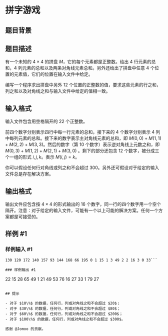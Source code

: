 # 拼字游戏

## 题目背景



## 题目描述

有一个未知的 $4 \times 4$ 的拼盘 $M$，它的每个元素都是正整数。给出 $4$ 行元素的总和，$4$ 列元素的总和以及两条对角线元素总和。另外还给出了拼盘中任意 $4$ 个位置的元素值，它们的位置在输入文件中给定。

编写一个程序求出拼盘中另外 $12$ 个位置的正整数的值，要求这些元素的行之和，列之和以及对角线之和与输入文件中给定的值相一致。


## 输入格式

输入文件包含用空格隔开的 $22$ 个正整数。

前四个数字分别表示四行中每一行元素的总和，接下来的 $4$ 个数字分别表示 $4$ 列中每列元素的总和。接下来的数字表示主对角线元素的总和，即 $M(0, 0)+M(1,1)+M(2, 2)+M(3, 3)$。然后的数字（第 $10$ 个数字）表示逆对角线上元数之和，即 $M(0, 3)+M(1, 2)+M(2, 1)+M(3, 0)$ 。剩下的部分还包含 $12$ 个数字，被分成三个一组的形式 $i,j,k$。表示 $M(i,j)=k$。

你可以假设任何行对角线或列之和不会超过 $300$。另外还可假设对于给定的输入文件总是存在解决方案。


## 输出格式

输出文件应包含按 $4 \times 4$ 的形式输出的 $16$ 个数字，同一行的四个数字用一个空个隔开。注意：对于给定的输入文件，可能有一个以上可能的解决方案。任何一个方案都是可接受的。


## 样例 #1

### 样例输入 #1
```
130 120 172 140 157 93 144 168 66 195 0 1 15 1 3 49 2 2 16 3 0 33```

### 样例输出 #1

```
22 15 28 65
49 1 21 49
53 76 16 27
33 1 79 27
```

## 提示

- 对于 $10\%$ 的数据，任何行，列或对角线之和不会超过 $20$；
- 对于 $30\%$ 的数据，任何行，列或对角线之和不会超过 $80$；
- 对于 $60\%$ 的数据，任何行，列或对角线之和不会超过 $200$；
- 对于 $100\%$ 的数据，任何行，列或对角线之和不会超过 $300$。

感谢 @Jomoo 的贡献。
